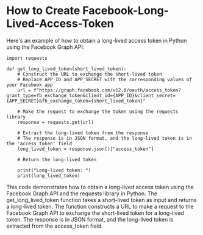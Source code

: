 # How to Create Facebook-Long-Lived-Access-Token

Here's an example of how to obtain a long-lived access token in Python using the Facebook Graph API:

```
import requests

def get_long_lived_token(short_lived_token):
    # Construct the URL to exchange the short-lived token
    # Replace APP_ID and APP_SECRET with the corresponding values of your Facebook app
    url = f"https://graph.facebook.com/v12.0/oauth/access_token?grant_type=fb_exchange_token&client_id={APP_ID}&client_secret={APP_SECRET}&fb_exchange_token={short_lived_token}"

    # Make the request to exchange the token using the requests library
    response = requests.get(url)

    # Extract the long-lived token from the response
    # The response is in JSON format, and the long-lived token is in the 'access_token' field
    long_lived_token = response.json()["access_token"]

    # Return the long-lived token
 
    print("Long-lived token: ")
    print(long_lived_token)
```

This code demonstrates how to obtain a long-lived access token using the Facebook Graph API and the requests library in Python. The get_long_lived_token function takes a short-lived token as input and returns a long-lived token. The function constructs a URL to make a request to the Facebook Graph API to exchange the short-lived token for a long-lived token. The response is in JSON format, and the long-lived token is extracted from the access_token field.


